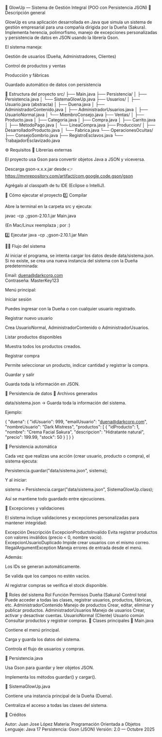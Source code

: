 🌸 GlowUp — Sistema de Gestión Integral (POO con Persistencia JSON)
🧠 Descripción general

GlowUp es una aplicación desarrollada en Java que simula un sistema de gestión empresarial para una compañía dirigida por la Dueña (Sakura).
Implementa herencia, polimorfismo, manejo de excepciones personalizadas y persistencia de datos en JSON usando la librería Gson.

El sistema maneja:

Gestión de usuarios (Dueña, Administradores, Clientes)

Control de productos y ventas

Producción y fábricas

Guardado automático de datos con persistencia

🧩 Estructura del proyecto
src/
├── Main.java
├── Persistencia/
│   ├── Persistencia.java
│   └── SistemaGlowUp.java
├── Usuarios/
│   ├── Usuario.java (abstracta)
│   ├── Duena.java
│   ├── AdministradorContenido.java
│   ├── AdministradorUsuarios.java
│   ├── UsuarioNormal.java
│   └── MiembroConsejo.java
├── Ventas/
│   ├── Producto.java
│   ├── Categoria.java
│   ├── Compra.java
│   ├── Carrito.java
│   ├── MetodoPago.java
│   └── LineaCompra.java
├── Produccion/
│   ├── DesarrolladorProducto.java
│   └── Fabrica.java
└── OperacionesOcultas/
    ├── ConsejoSombrio.java
    ├── RegistroEsclavos.java
    └── TrabajadorEsclavizado.java

⚙️ Requisitos
🧰 Librerías externas

El proyecto usa Gson para convertir objetos Java a JSON y viceversa.

Descarga gson-x.x.x.jar desde
👉 https://mvnrepository.com/artifact/com.google.code.gson/gson

Agrégalo al classpath de tu IDE (Eclipse o IntelliJ).

🚀 Cómo ejecutar el proyecto
1️⃣ Compilar

Abre la terminal en la carpeta src y ejecuta:

javac -cp .;gson-2.10.1.jar Main.java


(En Mac/Linux reemplaza ; por :)

2️⃣ Ejecutar
java -cp .;gson-2.10.1.jar Main

🧙‍♀️ Flujo del sistema

Al iniciar el programa, se intenta cargar los datos desde data/sistema.json.
Si no existe, se crea una nueva instancia del sistema con la Dueña predeterminada:

Email: duena@darkcorp.com  
Contraseña: MasterKey123

Menú principal:

Iniciar sesión

Puedes ingresar con la Dueña o con cualquier usuario registrado.

Registrar nuevo usuario

Crea UsuarioNormal, AdministradorContenido o AdministradorUsuarios.

Listar productos disponibles

Muestra todos los productos creados.

Registrar compra

Permite seleccionar un producto, indicar cantidad y registrar la compra.

Guardar y salir

Guarda toda la información en JSON.

💾 Persistencia de datos
📂 Archivos generados

data/sistema.json → Guarda toda la información del sistema.

Ejemplo:

{
  "duena": {
    "idUsuario": 999,
    "emailUsuario": "duena@darkcorp.com",
    "nombreUsuario": "Dark Mistress",
    "productos": [
      {
        "idProducto": 1,
        "nombre": "Crema Facial Sakura",
        "descripcion": "Hidratante natural",
        "precio": 199.99,
        "stock": 50
      }
    ]
  }
}

🧱 Persistencia automática

Cada vez que realizas una acción (crear usuario, producto o compra), el sistema ejecuta:

Persistencia.guardar("data/sistema.json", sistema);


Y al iniciar:

sistema = Persistencia.cargar("data/sistema.json", SistemaGlowUp.class);


Así se mantiene todo guardado entre ejecuciones.

🔐 Excepciones y validaciones

El sistema incluye validaciones y excepciones personalizadas para mantener integridad:

Excepción	Descripción
ExcepcionProductoInvalido	Evita registrar productos con valores inválidos (precio < 0, nombre vacío).
ExcepcionUsuarioDuplicado	Impide crear usuarios con el mismo correo.
IllegalArgumentException	Maneja errores de entrada desde el menú.

Además:

Los IDs se generan automáticamente.

Se valida que los campos no estén vacíos.

Al registrar compras se verifica el stock disponible.

👑 Roles del sistema
Rol	Función	Permisos
Dueña (Sakura)	Control total	Puede acceder a todas las clases, registrar usuarios, productos, fábricas, etc.
AdministradorContenido	Manejo de productos	Crear, editar, eliminar y publicar productos.
AdministradorUsuarios	Manejo de usuarios	Crear, activar y desactivar cuentas.
UsuarioNormal (Cliente)	Usuario común	Consultar productos y registrar compras.
🧠 Clases principales
📘 Main.java

Contiene el menú principal.

Carga y guarda los datos del sistema.

Controla el flujo de usuarios y compras.

📗 Persistencia.java

Usa Gson para guardar y leer objetos JSON.

Implementa los métodos guardar() y cargar().

📙 SistemaGlowUp.java

Contiene una instancia principal de la Dueña (Duena).

Centraliza el acceso a todas las clases del sistema.

🏁 Créditos

Autor: Juan Jose López
Materia: Programación Orientada a Objetos
Lenguaje: Java 17
Persistencia: Gson (JSON)
Versión: 2.0 — Octubre 2025
